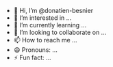 - 👋 Hi, I’m @donatien-besnier
- 👀 I’m interested in ...
- 🌱 I’m currently learning ...
- 💞️ I’m looking to collaborate on ...
- 📫 How to reach me ...
- 😄 Pronouns: ...
- ⚡ Fun fact: ...

<!---
donatien-besnier/donatien-besnier is a ✨ special ✨ repository because its `README.md` (this file) appears on your GitHub profile.
You can click the Preview link to take a look at your changes.
--->
